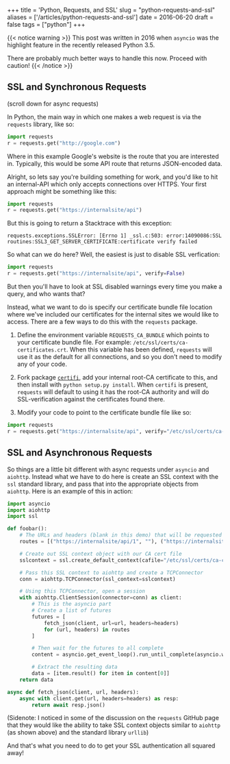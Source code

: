 +++
title = 'Python, Requests, and SSL'
slug = "python-requests-and-ssl"
aliases = ['/articles/python-requests-and-ssl']
date = 2016-06-20
draft = false
tags = ["python"]
+++

{{< notice warning >}}
This post was written in 2016 when `asyncio` was the highlight feature in the recently released Python 3.5.

There are probably much better ways to handle this now. Proceed with caution!
{{< /notice >}}

## SSL and Synchronous Requests

(scroll down for async requests)

In Python, the main way in which one makes a web request is via the ``requests`` library, like so:

```python
import requests
r = requests.get("http://google.com")
```


Where in this example Google's website is the route that you are interested in. Typically, this would be some API route that returns JSON-encoded data.

Alright, so lets say you're building something for work, and you'd like to hit an internal-API which only accepts connections over HTTPS. Your first approach might be something like this:

```python
import requests
r = requests.get("https://internalsite/api")
```


But this is going to return a Stacktrace with this exception:

```text
requests.exceptions.SSLError: [Errno 1] _ssl.c:503: error:14090086:SSL routines:SSL3_GET_SERVER_CERTIFICATE:certificate verify failed
```

So what can we do here? Well, the easiest is just to disable SSL verfication:

```python
import requests
r = requests.get("https://internalsite/api", verify=False)
```

But then you'll have to look at SSL disabled warnings every time you make a query, and who wants that?

Instead, what we want to do is specify our certificate bundle file location where we've included our certificates for the internal sites we would like to access. There are a few ways to do this with the ``requests`` package.

1) Define the environment variable ``REQUESTS_CA_BUNDLE`` which points to your certificate bundle file. For example: ``/etc/ssl/certs/ca-certificates.crt``. When this variable has been defined, ``requests`` will use it as the default for all connections, and so you don't need to modify any of your code.

2) Fork package [`certifi`](https://github.com/certifi/python-certifi),  add your internal root-CA certificate to this, and then install with ``python setup.py install``. When ``certifi`` is present, ``requests`` will default to using it has the root-CA authority and will do SSL-verification against the certificates found there.

3) Modify your code to point to the certificate bundle file like so:

```python
import requests
r = requests.get("https://internalsite/api", verify="/etc/ssl/certs/ca-certificates.crt")
```

## SSL and Asynchronous Requests

So things are a little bit different with async requests under ``asyncio`` and ``aiohttp``. Instead what we have to do here is create an SSL context with the ``ssl`` standard library, and pass that into the appropriate objects from ``aiohttp``. Here is an example of this in action:

```python {linenos=true}
import asyncio
import aiohttp
import ssl

def foobar():
    # The URLs and headers (blank in this demo) that will be requested async
    routes = [("https://internalsite/api/1", ""), ("https://internalsite/api/2", "")]

    # Create out SSL context object with our CA cert file
    sslcontext = ssl.create_default_context(cafile="/etc/ssl/certs/ca-certificates.crt")

    # Pass this SSL context to aiohttp and create a TCPConnector
    conn = aiohttp.TCPConnector(ssl_context=sslcontext)

    # Using this TCPConnector, open a session
    with aiohttp.ClientSession(connector=conn) as client:
        # This is the asyncio part
        # Create a list of futures
        futures = [
            fetch_json(client, url=url, headers=headers)
            for (url, headers) in routes
        ]

        # Then wait for the futures to all complete
        content = asyncio.get_event_loop().run_until_complete(asyncio.wait(futures))

        # Extract the resulting data
        data = [item.result() for item in content[0]]
    return data

async def fetch_json(client, url, headers):
    async with client.get(url, headers=headers) as resp:
        return await resp.json()
```

(Sidenote: I noticed in some of the discussion on the ``requests`` GitHub page that they would like the ability to take SSL context objects similar to ``aiohttp`` (as shown above) and the standard library ``urllib``)

And that's what you need to do to get your SSL authentication all squared away!
